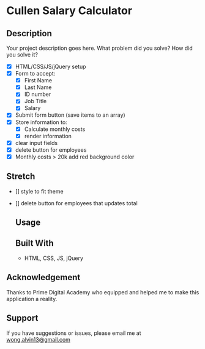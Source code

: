 # Cullen Salary Calculator

## Description

Your project description goes here. What problem did you solve? How did you solve it?

- [x] HTML/CSS/JS/jQuery setup
- [x] Form to accept:
  - [x] First Name
  - [x] Last Name
  - [x] ID number
  - [x] Job Title
  - [x] Salary
- [x] Submit form button (save items to an array)
- [x] Store information to:
  - [x] Calculate monthly costs
  - [x] render information
- [x] clear input fields
- [x] delete button for employees
- [x] Monthly costs > 20k add red background color

## Stretch

- [] style to fit theme
- [] delete button for employees that updates total

  ## Usage

  ## Built With

  - HTML, CSS, JS, jQuery

## Acknowledgement

Thanks to Prime Digital Academy who equipped and helped me to make this application a reality.

## Support

If you have suggestions or issues, please email me at wong.alvin13@gmail.com

